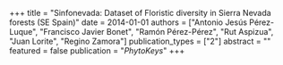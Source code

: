 +++
title = "Sinfonevada: Dataset of Floristic diversity in Sierra Nevada forests (SE Spain)"
date = 2014-01-01
authors = ["Antonio Jesús Pérez-Luque", "Francisco Javier Bonet", "Ramón Pérez-Pérez", "Rut Aspizua", "Juan Lorite", "Regino Zamora"]
publication_types = ["2"]
abstract = ""
featured = false
publication = "*PhytoKeys*"
+++

